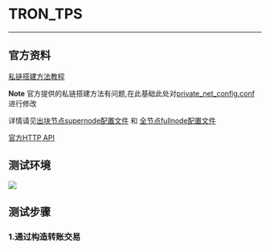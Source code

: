 # TRON_TPS
---

## 官方资料
[私链搭建方法教程](https://github.com/tronprotocol/documentation/blob/master/TRX_CN/Tron-doc.md#463-%E6%90%AD%E5%BB%BA%E7%A7%81%E6%9C%89%E7%BD%91%E7%BB%9C)

**Note**
官方提供的私链搭建方法有问题,在此基础此处对[private_net_config.conf](https://github.com/tronprotocol/tron-deployment/blob/master/private_net_config.conf)进行修改

详情请见[出块节点supernode配置文件](./private_net/supernode/private_net_config.conf) 和
[全节点fullnode配置文件](./private_net/fullnode/private_net_config.conf)

[官方HTTP API](https://github.com/tronprotocol/documentation/blob/master/TRX_CN/Tron-http.md)

## 测试环境
![](./private_net/image/environment.png)

## 测试步骤
### 1.通过构造转账交易


